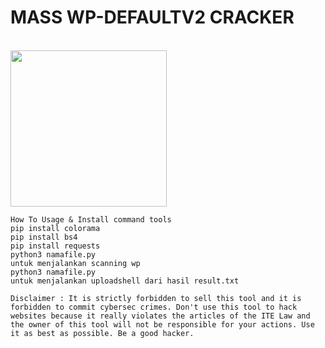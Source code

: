 # MASS WP-DEFAULTV2 CRACKER

<br>

<img src="https://i.top4top.io/p_3075y9rvz0.jpg" width="250" height="250">

```
How To Usage & Install command tools
pip install colorama
pip install bs4
pip install requests
python3 namafile.py
untuk menjalankan scanning wp
python3 namafile.py
untuk menjalankan uploadshell dari hasil result.txt
```
```
Disclaimer : It is strictly forbidden to sell this tool and it is forbidden to commit cybersec crimes. Don't use this tool to hack websites because it really violates the articles of the ITE Law and the owner of this tool will not be responsible for your actions. Use it as best as possible. Be a good hacker.
```




